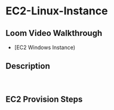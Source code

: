 # EC2-Linux-Instance
<h2>Loom Video Walkthrough </h2>

- [EC2 Windows Instance)
<h2>Description</h2>
 <br/>

<h2>EC2 Provision Steps </h2> 
